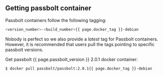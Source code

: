 ## Getting passbolt container

Passbolt containers follow the following tagging:

```bash
<version_number>-<build_number>{{ page.docker_tag }}-debian
```

Nobody is perfect so we also provide a  _latest_ tag for Passbolt containers. However, it is recommended that users pull the tags pointing to specific passbolt versions.

Get passbolt {{ page.passbolt_version }} 2.0.1 docker container:
```bash
$ docker pull passbolt/passbolt:2.0.1{{ page.docker_tag }}-debian
```
